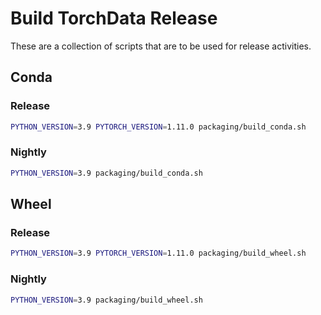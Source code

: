 # Build TorchData Release

These are a collection of scripts that are to be used for release activities.

## Conda

### Release

```bash
PYTHON_VERSION=3.9 PYTORCH_VERSION=1.11.0 packaging/build_conda.sh
```

### Nightly

```bash
PYTHON_VERSION=3.9 packaging/build_conda.sh
```

## Wheel

### Release

```bash
PYTHON_VERSION=3.9 PYTORCH_VERSION=1.11.0 packaging/build_wheel.sh
```

### Nightly

```bash
PYTHON_VERSION=3.9 packaging/build_wheel.sh
```
